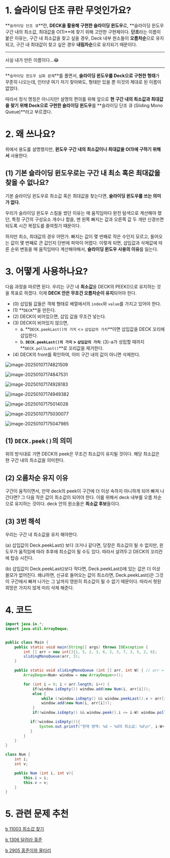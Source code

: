 # 1. 슬라이딩 단조 큐란 무엇인가요? 



**`슬라이딩 단조 큐`**란, **DECK을 활용해 구현한 슬라이딩 윈도우**로, **슬라이딩 윈도우 구간 내의 최소값, 최대값을 O(1)**에 찾기 위해 고안한 구현체이다. **단조**라는 이름이 붙은 이유는, 구간 내 최소값을 찾고 싶을 경우, Deck 내부 원소들이 **오름차순**으로 유지되고, 구간 내 최대값이 찾고 싶은 경우 **내림차순**으로 유지되기 때문이다.

---

사실 내가 만든 이름이다...😂

---

**`슬라이딩 윈도우 심화 문제`**를 풀면서, **슬라이딩 윈도우를 Deck으로 구현한 형태**가 꾸준히 나오는데, 인터넷 여기 저기 찾아봐도, 형태만 있을 뿐 이것의 제대로 된 이름이 없었다. 

 따라서 정식 명칭은 아니지만! 설명의 편의를 위해 앞으로 **현 구간 내의 최소값과 최대값을 찾기 위해 Deck으로 구현한 슬라이딩 윈도우**를 **슬라이딩 단조 큐 (Sliding Mono Queue)**라고 부르겠다.



# 2. 왜 쓰나요? 

위에서 용도를 설명했지만, **윈도우 구간 내의 최소값이나 최대값을 O(1)에 구하기 위해서** 사용한다.

## (1) 기본 슬라이딩 윈도우로는 구간 내 최소 혹은 최대값을 찾을 수 없나요?

기본 슬라이딩 윈도우로 최소값 혹은 최대값을 찾는다면, **슬라이딩 윈도우를 쓰는 의미가 없다.**

우리가 슬라이딩 윈도우 스킬을 썼던 이유는 매 움직임마다 완전 탐색으로 계산해야 했던, 특정 구간의 구성요소 개수나 합을, 맨 왼쪽 빠지는 값과 오른쪽 값 두 개만 신경쓰면 되도록 시간 복잡도를 줄여줬기 때문이다.

하지만 최소, 최대값의 경우 어떤가. 빠지는 값이 몇 번째로 작은 수인지 모르고, 들어오는 값이 몇 번째로 큰 값인지 단번에 파악이 어렵다. 이렇게 되면, 삽입값과 삭제값에 따른 순위 변동을 매 움직임마다 계산해야해서, **슬라이딩 윈도우 사용의 이유**를 잃는다.

# 3. 어떻게 사용하나요?

다음 과정을 따르면 된다.  우리는 구간 내 **최소값**을 DECK의 PEEK()으로 유지하는 것을 목표로 하겠다. 이제 **DECK 안은 무조건 오름차순이 유지**되어야 한다. 

- (0) 삽입될 값들은 객체 형태로 배열에서의 `index`와 `value`를 가지고 있어야 한다.
- (1) **`DECK`**을 만든다.
- (2) DECK이 비어있으면, 삽입 값을 무조건 넣는다.
- (3) DECK이 비어있지 않으면, 
  - a. **`DECK.peekLast()의 가치` <= `삽입값의 가치`**이면 삽입값을 DECK 꼬리에 삽입한다.
  - b. **`DECK.peekLast()의 가치` > `삽입값의 가치`**: (3)-a가 성립할 때까지 **`DECK.pollLast()`**로 꼬리값을 제거한다.
- (4) DECK의 front를 확인하여, 이미 구간 내의 값이 아니면 삭제한다.

![image-20250107174821509](../../../../Documents/GitHub/dalcheonroadhead-github-blog/dalcheonroadhead.github.io/images/021_슬라이딩_단조_큐/image-20250107174821509.png)

![image-20250107174847531](../../../../Documents/GitHub/dalcheonroadhead-github-blog/dalcheonroadhead.github.io/images/021_슬라이딩_단조_큐/image-20250107174847531.png)

![image-20250107174928183](../../../../Documents/GitHub/dalcheonroadhead-github-blog/dalcheonroadhead.github.io/images/021_슬라이딩_단조_큐/image-20250107174928183.png)

![image-20250107174949382](../../../../Documents/GitHub/dalcheonroadhead-github-blog/dalcheonroadhead.github.io/images/021_슬라이딩_단조_큐/image-20250107174949382.png)

![image-20250107175014028](../../../../Documents/GitHub/dalcheonroadhead-github-blog/dalcheonroadhead.github.io/images/021_슬라이딩_단조_큐/image-20250107175014028.png)

![image-20250107175030077](../../../../Documents/GitHub/dalcheonroadhead-github-blog/dalcheonroadhead.github.io/images/021_슬라이딩_단조_큐/image-20250107175030077.png)

![image-20250107175047985](../../../../Documents/GitHub/dalcheonroadhead-github-blog/dalcheonroadhead.github.io/images/021_슬라이딩_단조_큐/image-20250107175047985.png)

## (1) `DECK.peek()`의 의미

위의 방식대로 가면 DECK의 peek은 무조건 최소값이 유지될 것이다. 해당 최소값은 현 구간 내의 최소값을 의미한다.

## (2) 오름차순 유지 이유

구간이 움직이면서, 만약 deck의 peek이 구간에 더 이상 속하지 아니하게 되어 빠져 나간다면? 그 다음 작은 값이 최소값이 되어야 한다. 이를 위해서 deck 내부를 오름 차순으로 유지하는 것이다. deck 안의 원소들은 **최소값 후보**들이다.



## (3) 3번 해석

우리는 구간 내 최소값을 유지 해야한다.

(a) 삽입값이 Deck.peekLast() 보다 크거나 같다면, 당장은 최소값이 될 수 없지만, 윈도우가 움직임에 따라 추후에 최소값이 될 수도 있다. 따라서 살려두고 DECK의 꼬리칸에 탑승 시킨다.

(b) 삽입값이 Deck.peekLast()보다 작다면, Deck.peekLast()에 있는 값은 더 이상 쓸모가 없어진다. 왜냐하면, 신규로 들어오는 값이 최소라면, Deck.peekLast()은 그것이 구간에서 빠져 나가는 그 날까지 영원히 최소값이 될 수 없기 때문이다. 따라서 헛된 희망은 가지지 않게 미리 삭제 해준다.



# 4. 코드

```java
import java.io.*;
import java.util.ArrayDeque;


public class Main {
    public static void main(String[] args) throws IOException {
        int [] arr = new int[]{1, 5, 2, 3, 6, 2, 3, 7, 3, 5, 2, 6};
        slidingMonoQueue(arr, 3);
    }

    public static void slidingMonoQueue (int [] arr, int W) { // arr = 전체 배열, W = 윈도우 크기
        ArrayDeque<Num> window = new ArrayDeque<>();

        for (int i = 0; i < arr.length; i++) {
            if(window.isEmpty()) window.add(new Num(i, arr[i]));
            else {
                while (!window.isEmpty() && window.peekLast().v > arr[i]) window.pollLast();
                window.add(new Num(i, arr[i]));
            }
            if(!window.isEmpty() && window.peek().i <= i-W) window.poll();

           if(!window.isEmpty()){
               System.out.printf("현재 영역: %d ~ %d의 최소값: %d\n", i-W+1, i, window.peek().v);
           }
        }
    }
}

class Num {
    int i;
    int v;

    public Num (int i, int v){
        this.i = i;
        this.v = v;
    }
}
```

# 5. 관련 문제 추천

[b 11003 최소값 찾기](https://www.acmicpc.net/problem/11003)

[b 1306 달려라 홍준](https://www.acmicpc.net/problem/1306)

[b 2905 홍준이와 울타리](https://www.acmicpc.net/problem/2905)

